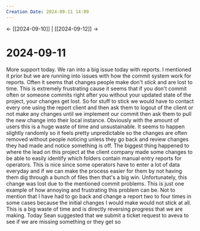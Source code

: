 ```yaml
---
Creation Date: 2024-09-11 14:09
---
```


<- [[2024-09-10]] | [[2024-09-12]]  ->

# 2024-09-11
More support today. We ran into a big issue today with reports. I mentioned it prior but we are running into issues with how the commit system work for reports. Often it seems that changes people make don't *stick* and are lost to time. This is extremely frustrating cause it seems that if you don't commit often or someone commits right after you without your updated state of the project, your changes get lost. So for stuff to stick we would have to contact every one using the report client and then ask them to logout of the client or not make any changes until we implement our commit then ask them to pull the new change into their local instance. Obviously with the amount of users this is a huge waste of time and unsustainable. It seems to happen slightly randomly so it feels pretty unpredictable so the changes are often removed without people noticing unless they go back and review changes they had made and notice something is off. The biggest thing happened to where the lead on this project at the client company made some changes to be able to easily identify which folders contain manual entry reports for operators. This is nice since some operators have to enter a lot of data everyday and if we can make the process easier for them by not having them dig through a bunch of files then that's a big win. Unfortunately, this change was lost due to the mentioned commit problems. This is just one example of how annoying and frustrating this problem can be. Not to mention that I have had to go back and change a report two to four times in some cases because the initial changes I would make would not stick at all. This is a big waste of time and is directly reversing progress that we are making. Today Sean suggested that we submit a ticket request to aveva to see if we are missing something or they get so